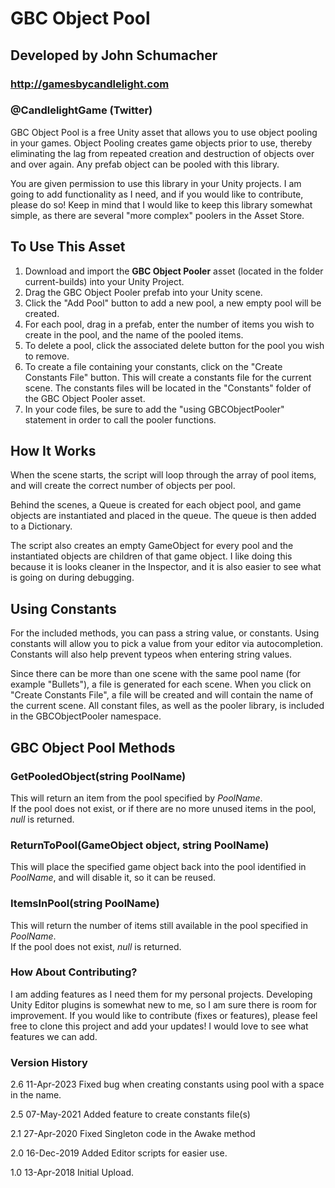 # GBC Object Pool
## Developed by John Schumacher
### http://gamesbycandlelight.com
### @CandlelightGame (Twitter)

GBC Object Pool is a free Unity asset that allows you to use object pooling in your games. Object Pooling creates game objects prior to use, thereby eliminating the lag from repeated creation and destruction of objects over and over again.  Any prefab object can be pooled with this library.

You are given permission to use this library in your Unity projects.  I am going to add functionality as I need, and if you would like to contribute, please do so!  Keep in mind that I would like to keep this library somewhat simple, as there are several "more complex" poolers in the Asset Store.

## To Use This Asset
1. Download and import the **GBC Object Pooler** asset (located in the folder current-builds) into your Unity Project.
2. Drag the GBC Object Pooler prefab into your Unity scene.
3. Click the "Add Pool" button to add a new pool, a new empty pool will be created.
5. For each pool, drag in a prefab, enter the number of items you wish to create in the pool, and the name of the pooled items.
6. To delete a pool, click the associated delete button for the pool you wish to remove.
7. To create a file containing your constants, click on the "Create Constants File" button. This will create a constants file for the current scene. The constants files will be located in the "Constants" folder of the GBC Object Pooler asset.
8. In your code files, be sure to add the "using GBCObjectPooler" statement in order to call the pooler functions.

## How It Works

When the scene starts, the script will loop through the array of pool items, and will create the correct number of objects per pool.

Behind the scenes, a Queue is created for each object pool, and game objects are instantiated and placed in the queue.  The queue is then added to a Dictionary.

The script also creates an empty GameObject for every pool and the instantiated objects are children of that game object.  I like doing this because it is looks cleaner in the Inspector, and it is also easier to see what is going on during debugging.

## Using Constants
For the included methods, you can pass a string value, or constants. Using constants will allow you to pick a value from your editor via autocompletion.  Constants will also help prevent typeos when entering string values.

Since there can be more than one scene with the same pool name (for example "Bullets"), a file is generated for each scene.  When you click on "Create Constants File", a file will be created and will contain the name of the current scene.  All constant files, as well as the pooler library, is included in the GBCObjectPooler namespace.

## GBC Object Pool Methods

### GetPooledObject(string PoolName)
This will return an item from the pool specified by *PoolName*.  
If the pool does not exist, or if there are no more unused items in the pool, *null* is returned.

### ReturnToPool(GameObject object, string PoolName)  
This will place the specified game object back into the pool identified in *PoolName*, and will disable it, so it can be reused.

### ItemsInPool(string PoolName)  
This will return the number of items still available in the pool specified in *PoolName*.  
If the pool does not exist, *null* is returned.

### How About Contributing?
I am adding features as I need them for my personal projects. Developing Unity Editor plugins is somewhat new to me, so I am sure there is room for improvement. If you would like to contribute (fixes or features), please feel free to clone this project and add your updates!  I would love to see what features we can add.

### Version History
2.6 11-Apr-2023 Fixed bug when creating constants using pool with a space in the name.

2.5 07-May-2021 Added feature to create constants file(s)

2.1 27-Apr-2020 Fixed Singleton code in the Awake method

2.0 16-Dec-2019 Added Editor scripts for easier use.

1.0 13-Apr-2018 Initial Upload.

